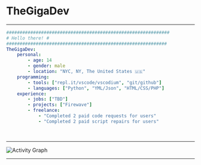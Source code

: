 # TheGigaDev
---
```yml
#############################################################
# Hello there! #
############################################################
TheGigaDev: 
    personal: 
        - age: 14
        - gender: male
        - location: "NYC, NY, The United States 🇺🇸"
    programming:
        - tools: ["repl.it/vscode/vscodium", "git/github"]
        - languages: ["Python", "YML/Json", "HTML/CSS/PHP"]
    experience:
        - jobs: ["TBD"]
        - projects: ["Firewave"]
        - freelance: 
            - "Completed 2 paid code requests for users"
            - "Completed 2 paid script repairs for users"
```

<br>
<hr>
<img alt="Activity Graph" src="https://activity-graph.herokuapp.com/graph?username=Thegigadev&bg_color=0D1117&color=b4b4b4&line=F85D7F&point=b4b4b4&hide_border=true" />
<hr>
